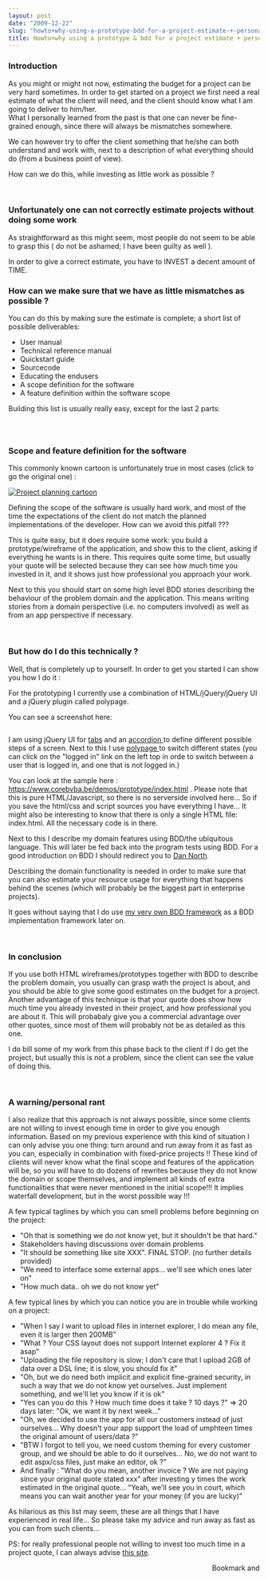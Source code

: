 ```yaml
---
layout: post
date: "2009-12-22"
slug: "howto+why-using-a-prototype-bdd-for-a-project-estimate-+-personal-rant"
title: Howto+why using a prototype & bdd for a project estimate + personal rant
---
```


<h3>Introduction</h3>
<p>As you might or might not now, estimating the budget for a project can be very hard sometimes. In order to get started on a project we first need a real estimate of what the client will need, and the client should know what I am going to deliver to him/her.<br />What I personally learned from the past is that one can never be fine-grained enough, since there will always be mismatches somewhere.</p>
<p>We can however try to offer the client something that he/she can both understand and work with, next to a description of what everything should do (from a business point of view).</p>
<p>How can we do this, while investing as little work as possible ?</p>
<p>&nbsp;</p>
<h3>Unfortunately one can not correctly estimate projects without doing some work</h3>
<p>As straightforward as this might seem, most people do not seem to be able to grasp this ( do not be ashamed; I have been guilty as well ).</p>
<p>In order to give a correct estimate, you have to INVEST a decent amount of TIME.</p>
<p></p>
<h3>How can we make sure that we have as little mismatches as possible ?</h3>
<p>You can do this by making sure the estimate is complete; a short list of possible deliverables:</p>
<ul>
<li>User manual</li>
<li>Technical reference manual</li>
<li>Quickstart guide</li>
<li>Sourcecode</li>
<li>Educating the endusers</li>
<li>A scope definition for the software</li>
<li>A feature definition within the software scope</li>
</ul>
<p>Building this list is usually really easy, except for the last 2 parts:</p>
<h3><br /></h3>
<h3>Scope and feature definition for the software</h3>
<p>This commonly known cartoon is unfortunately true in most cases (click to go the original one) :</p>
<p><a href="https://www.projectcartoon.com/cartoon/3"><img src="https://www.projectcartoon.com/images/project.jpg" alt="Project planning cartoon" /></a></p>
<p>Defining the scope of the software is usually hard work, and most of the time the expectations of the client do not match the planned implementations of the developer. How can we avoid this pitfall ???</p>
<p>This is quite easy, but it does require some work: you build a prototype/wireframe of the application, and show this to the client, asking if everything he wants is in there. This requires quite some time, but usually your quote will be selected because they can see how much time you invested in it, and it shows just how professional you approach your work.</p>
<p>Next to this you should start on some high level BDD stories describing the behaviour of the problem domain and the application. This means writing stories from a domain perspective (i.e. no computers involved) as well as from an app perspective if necessary.</p>
<p>&nbsp;</p>
<h3>But how do I do this technically ?</h3>
<p>Well, that is completely up to yourself. In order to get you started I can show you how I do it :</p>
<p>For the prototyping I currently use a combination of HTML/jQuery/jQuery UI and a jQuery plugin called polypage.</p>
<p>You can see a screenshot here:</p>
<p><img src="https://www.corebvba.be/blog/image.axd?picture=2009%2f12%2fmarkomo_prototype.png" alt="" /></p>
<p>I am using jQuery UI for <a href="https://docs.jquery.com/UI/Tabs" target="_blank">tabs</a> and an <a href="https://docs.jquery.com/UI/Accordion" target="_blank">accordion </a>to define different possible steps of a screen. Next to this I use <a href="https://code.new-bamboo.co.uk/polypage/" target="_blank">polypage </a>to switch different states (you can click on the "logged in" link on the left top in orde to switch between a user that is logged in, and one that is not logged in.)</p>
<p>You can look at the sample here : <a href="https://www.corebvba.be/demos/prototype/index.html">https://www.corebvba.be/demos/prototype/index.html</a> . Please note that this is pure HTML/Javascript, so there is no serverside involved here... So if you save the html/css and script sources you have everything I have... It might also be interesting to know that there is only a single HTML file: index.html. All the necessary code is in there.</p>
<p>Next to this I describe my domain features using BDD/the ubiquitous language. This will later be fed back into the program tests using BDD. For a good introduction on BDD I should redirect you to <a title="Introducing BDD" href="https://dannorth.net/introducing-bdd" target="_blank">Dan North</a>.</p>
<p>Describing the domain functionality is needed in order to make sure that you can also estimate your resource usage for everything that happens behind the scenes (which will probably be the biggest part in enterprise projects).</p>
<p>It goes without saying that I do use <a href="https://wiki.github.com/ToJans/Aubergine" target="_blank">my very own BDD framework</a> as a BDD implementation framework later on.</p>
<p>&nbsp;</p>
<h3>In conclusion</h3>
<p>If you use both HTML wireframes/prototypes together with BDD to describe the problem domain, you usually can grasp wath the project is about, and you should be able to give some good estimates on the budget for a project. Another advantage of this technique is that your quote does show how much time you already invested in their project, and how professional you are about it. This will probabaly give you a commercial advantage over other quotes, since most of them will probably not be as detailed as this one.</p>
<p>I do bill some of my work from this phase back to the client if I do get the project, but usually this is not a problem, since the client can see the value of doing this.</p>
<p>&nbsp;</p>
<h3>A warning/personal rant<br /></h3>
<p>I also realize that this approach is not always possible, since some clients are not willing to invest enough time in order to give you enough information. Based on my previous experience with this kind of situation I can only advise you one thing: turn around and run away from it as fast as you can, especially in combination with fixed-price projects !! These kind of clients will never know what the final scope and features of the application will be, so you will have to do dozens of rewrites because they do not know the domain or scope themselves, and implement all kinds of extra functionalities that were never mentioned in the initial scope!!! It implies waterfall development, but in the worst possible way !!!</p>
<p>A few typical taglines by which you can smell problems before beginning on the project:</p>
<ul>
<li>"Oh that is something we do not know yet, but it shouldn't be that hard."</li>
<li>Stakeholders having discussions over domain problems</li>
<li>"It should be something like site XXX". FINAL STOP. (no further details provided)</li>
<li>"We need to interface some external apps... we'll see which ones later on"</li>
<li>"How much data.. oh we do not know yet"</li>
</ul>
<p>A few typical lines by which you can notice you are in trouble while working on a project:</p>
<ul>
<li>"When I say I want to upload files in internet explorer, I do mean any file, even it is larger then 200MB"</li>
<li>"What ? Your CSS layout does not support Internet explorer 4 ? Fix it asap"</li>
<li>"Uploading the file repository is slow; I don't care that I upload 2GB of data over a DSL line; it is slow, you should fix it"</li>
<li>"Oh, but we do need both implicit and explicit fine-grained security, in such a way that we do not know yet ourselves. Just implement something, and we'll let you know if it is ok"</li>
<li>"Yes can you do this ? How much time does it take ? 10 days ?" =&gt; 20 days later: "Ok, we want it by next week..."</li>
<li>"Oh, we decided to use the app for all our customers instead of just ourselves... Why doesn't your app support the load of umphteen times the original amount of users/data ?"</li>
<li>"BTW I forgot to tell you, we need custom theming for every customer group, and we should be able to do it ourselves... No, we do not want to edit aspx/css files, just make an editor, ok ?"</li>
<li>And finally : "What do you mean, another invoice ? We are not paying since your original quote stated xxx" after investing y times the work estimated in the original quote... "Yeah, we'll see you in court, which means you can wait another year for your money (if you are lucky)"</li>
</ul>
<p>As hilarious as this list may seem, these are all things that I have experienced in real life... So please take my advice and run away as fast as you can from such clients...</p>
<p>PS: for really professional people not willing to invest too much time in a project quote, I can always advise <a href="https://estimategoat.com/" target="_blank">this site</a>.</p><div style="text-align:right"><a class="addthis_button" href="https://www.addthis.com/bookmark.php?v=250&amp;pub=xa-4aec37702e3161d4"><img src="https://s7.addthis.com/static/btn/v2/lg-share-en.gif" width="125" height="16" alt="Bookmark and Share" style="border:0"/></a><script type="text/javascript" src="https://s7.addthis.com/js/250/addthis_widget.js#pub=xa-4aec37702e3161d4"></script></div>
